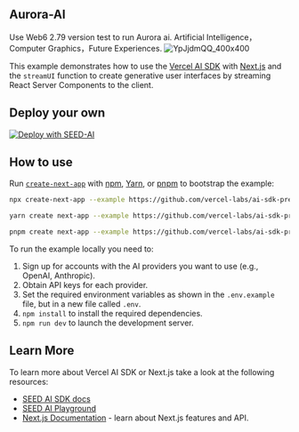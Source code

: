 ## Aurora-AI
Use Web6 2.79 version test to run Aurora ai.
Artificial Intelligence，Computer Graphics，Future Experiences.
![YpJjdmQQ_400x400](https://github.com/user-attachments/assets/d236a6cc-c344-4f2a-a804-ac3432c74c16)

This example demonstrates how to use the [Vercel AI SDK](https://sdk.vercel.ai/docs) with [Next.js](https://nextjs.org/) and the `streamUI` function to create generative user interfaces by streaming React Server Components to the client.

## Deploy your own

[![Deploy with SEED-AI](https://vercel.com/button)](https://vercel.com/new/clone?repository-url=https%3A%2F%2Fgithub.com%2Fvercel-labs%2Fai-sdk-preview-rsc-genui&env=OPENAI_API_KEY&envDescription=API%20keys%20needed%20for%20application&envLink=platform.openai.com)

## How to use

Run [`create-next-app`](https://github.com/vercel/next.js/tree/canary/packages/create-next-app) with [npm](https://docs.npmjs.com/cli/init), [Yarn](https://yarnpkg.com/lang/en/docs/cli/create/), or [pnpm](https://pnpm.io) to bootstrap the example:

```bash
npx create-next-app --example https://github.com/vercel-labs/ai-sdk-preview-rsc-genui ai-sdk-preview-rsc-genui-example
```

```bash
yarn create next-app --example https://github.com/vercel-labs/ai-sdk-preview-rsc-genui ai-sdk-preview-rsc-genui-example
```

```bash
pnpm create next-app --example https://github.com/vercel-labs/ai-sdk-preview-rsc-genui ai-sdk-preview-rsc-genui-example
```

To run the example locally you need to:

1. Sign up for accounts with the AI providers you want to use (e.g., OpenAI, Anthropic).
2. Obtain API keys for each provider.
3. Set the required environment variables as shown in the `.env.example` file, but in a new file called `.env`.
4. `npm install` to install the required dependencies.
5. `npm run dev` to launch the development server.


## Learn More

To learn more about Vercel AI SDK or Next.js take a look at the following resources:

- [SEED AI SDK docs](https://seedsol.net/docs)
- [SEED AI Playground](https://seedsol.net)
- [Next.js Documentation](https://nextjs.org/docs) - learn about Next.js features and API.

